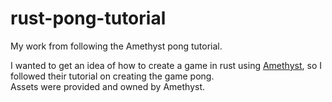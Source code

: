 # rust-pong-tutorial
My work from following the Amethyst pong tutorial.

I wanted to get an idea of how to create a game in rust using [Amethyst](https://amethyst.rs/), so I followed their tutorial on creating the game pong.\
Assets were provided and owned by Amethyst.
